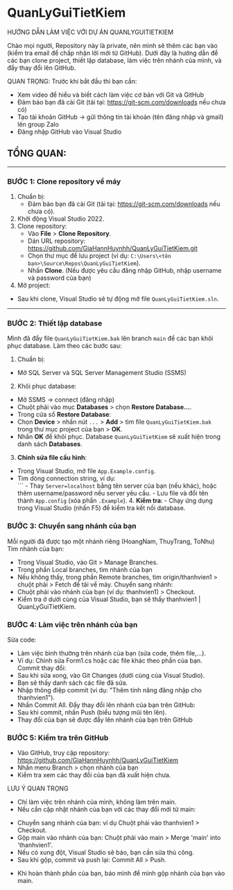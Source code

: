 # QuanLyGuiTietKiem
HƯỚNG DẪN LÀM VIỆC VỚI DỰ ÁN QUANLYGUITIETKIEM

Chào mọi người, 
Repository này là private, nên mình sẽ thêm các bạn vào (kiểm tra email để chấp nhận lời mời từ GitHub). 
Dưới đây là hướng dẫn để các bạn clone project, thiết lập database, làm việc trên nhánh của mình, và đẩy thay đổi lên GitHub.

QUAN TRỌNG: Trước khi bắt đầu thì bạn cần:
- Xem video để hiểu và biết cách làm việc cơ bản với Git và GitHub
- Đảm bảo bạn đã cài Git (tải tại: https://git-scm.com/downloads nếu chưa có)
- Tạo tài khoản GitHub -> gửi thông tin tài khoản (tên đăng nhập và gmail) lên group Zalo 
- Đăng nhập GitHub vào Visual Studio

TỔNG QUAN:
- 

---

### BƯỚC 1: Clone repository về máy
1. Chuẩn bị:
   - Đảm bảo bạn đã cài Git (tải tại: https://git-scm.com/downloads nếu chưa có).
2. Khởi động Visual Studio 2022.
3. Clone repository:
   - Vào **File** > **Clone Repository**.
   - Dán URL repository:  https://github.com/GiaHannHuynhh/QuanLyGuiTietKiem.git
   - Chọn thư mục để lưu project (ví dụ: `C:\Users\<tên bạn>\Source\Repos\QuanLyGuiTietKiem`).
   - Nhấn **Clone**.
   (Nếu được yêu cầu đăng nhập GitHub, nhập username và password của bạn)
4. Mở project:
- Sau khi clone, Visual Studio sẽ tự động mở file `QuanLyGuiTietKiem.sln`.

---

### BƯỚC 2: Thiết lập database
Mình đã đẩy file `QuanLyGuiTietKiem.bak` lên branch `main` để các bạn khôi phục database. Làm theo các bước sau:

1. Chuẩn bị:
- Mở SQL Server và SQL Server Management Studio (SSMS)
2. Khôi phục database:
- Mở SSMS -> connect (đăng nhập)
- Chuột phải vào mục **Databases** > chọn **Restore Database...**.
- Trong cửa sổ **Restore Database**:
- Chọn **Device** > nhấn nút `...` > **Add** > tìm file `QuanLyGuiTietKiem.bak` trong thư mục project của bạn > **OK**.
- Nhấn **OK** để khôi phục. Database `QuanLyGuiTietKiem` sẽ xuất hiện trong danh sách **Databases**.
3. **Chỉnh sửa file cấu hình**:
- Trong Visual Studio, mở file `App.Example.config`.
- Tìm dòng connection string, ví dụ:  
<connectionStrings> <add name="QuanLyGuiTietKiem" connectionString="Server=localhost;Database=QuanLyGuiTietKiem;Trusted_Connection=True;" providerName="System.Data.SqlClient" /> </connectionStrings> ``` - Thay `Server=localhost` bằng tên server của bạn (nếu khác), hoặc thêm username/password nếu server yêu cầu. - Lưu file và đổi tên thành `App.config` (xóa phần `.Example`). 4. **Kiểm tra**: - Chạy ứng dụng trong Visual Studio (nhấn F5) để kiểm tra kết nối database.


### BƯỚC 3: Chuyển sang nhánh của bạn
Mỗi người đã được tạo một nhánh riêng (HoangNam, ThuyTrang, ToNhu)
Tìm nhánh của bạn:
- Trong Visual Studio, vào Git > Manage Branches.
- Trong phần Local branches, tìm nhánh của bạn 
- Nếu không thấy, trong phần Remote branches, tìm origin/thanhvien1 > chuột phải > Fetch để tải về máy.
Chuyển sang nhánh:
- Chuột phải vào nhánh của bạn (ví dụ: thanhvien1) > Checkout.
- Kiểm tra ở dưới cùng của Visual Studio, bạn sẽ thấy thanhvien1 | QuanLyGuiTietKiem.

### BƯỚC 4: Làm việc trên nhánh của bạn
Sửa code:
- Làm việc bình thường trên nhánh của bạn (sửa code, thêm file,...).
- Ví dụ: Chỉnh sửa Form1.cs hoặc các file khác theo phần của bạn.
Commit thay đổi:
- Sau khi sửa xong, vào Git Changes (dưới cùng của Visual Studio).
- Bạn sẽ thấy danh sách các file đã sửa.
- Nhập thông điệp commit (ví dụ: "Thêm tính năng đăng nhập cho thanhvien1").
- Nhấn Commit All.
Đẩy thay đổi lên nhánh của bạn trên GitHub:
- Sau khi commit, nhấn Push (biểu tượng mũi tên lên).
- Thay đổi của bạn sẽ được đẩy lên nhánh của bạn trên GitHub
  
### BƯỚC 5: Kiểm tra trên GitHub
- Vào GitHub, truy cập repository: https://github.com/GiaHannHuynhh/QuanLyGuiTietKiem
- Nhấn menu Branch > chọn nhánh của bạn 
- Kiểm tra xem các thay đổi của bạn đã xuất hiện chưa.
  
LƯU Ý QUAN TRỌNG
- Chỉ làm việc trên nhánh của mình, không làm trên main.
- Nếu cần cập nhật nhánh của bạn với các thay đổi mới từ main:
+ Chuyển sang nhánh của bạn: ví dụ Chuột phải vào thanhvien1 > Checkout.
+ Gộp main vào nhánh của bạn: Chuột phải vào main > Merge 'main' into 'thanhvien1'.
+ Nếu có xung đột, Visual Studio sẽ báo, bạn cần sửa thủ công.
+ Sau khi gộp, commit và push lại: Commit All > Push.
- Khi hoàn thành phần của bạn, báo mình để mình gộp nhánh của bạn vào main.


  
